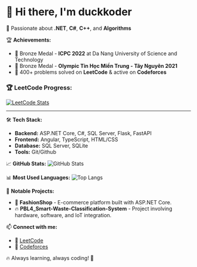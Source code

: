 # 👋 Hi there, I'm **duckkoder**

🚀 Passionate about **.NET**, **C#**, **C++**, and **Algorithms**

🏆 **Achievements:**  
- 🥉 Bronze Medal - **ICPC 2022** at Da Nang University of Science and Technology  
- 🥉 Bronze Medal - **Olympic Tin Học Miền Trung - Tây Nguyên 2021**  
- 🎯 400+ problems solved on **LeetCode** & active on **Codeforces**  

### 🏆 LeetCode Progress:
[![LeetCode Stats](https://leetcard.jacoblin.cool/Igughi?theme=dark&font=Fira%20Code)](https://leetcode.com/Igughi)

---

🛠 **Tech Stack:**
- **Backend:** ASP.NET Core, C#, SQL Server, Flask, FastAPI
- **Frontend:** Angular, TypeScript, HTML/CSS
- **Database:** SQL Server, SQLite
- **Tools:** Git/Github

📈 **GitHub Stats:**
![GitHub Stats](https://github-readme-stats.vercel.app/api?username=duckkoder&show_icons=true&theme=tokyonight)

📊 **Most Used Languages:**
![Top Langs](https://github-readme-stats.vercel.app/api/top-langs/?username=duckkoder&layout=compact&theme=tokyonight)

🎯 **Notable Projects:**
- 🛒 **FashionShop** - E-commerce platform built with ASP.NET Core.
- 🔥 **PBL4_Smart-Waste-Classification-System** - Project involving hardware, software, and IoT integration.

📫 **Connect with me:**
- 📝 [LeetCode](https://leetcode.com/Igughi)
- 💬 [Codeforces](https://codeforces.com/profile/plsgivemeslt)

🔥 Always learning, always coding! 🚀
